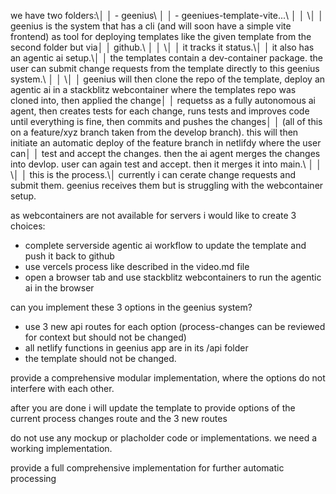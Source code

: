 we have two folders:\│
│ - geenius\ │
│ - geeniues-template-vite...\ │
│ \│
│ geenius is the system that has a cli (and will soon have a simple vite frontend) as tool for deploying templates like the given template from the second folder but via│
│ github.\ │
│ \│
│ it tracks it status.\│
│ it also has an agentic ai setup.\│
│ the templates contain a dev-container package. the user can submit change requests from the template directly to this geenius system.\ │
│ \│
│ geenius will then clone the repo of the template, deploy an agentic ai in a stackblitz webcontainer where the templates repo was cloned into, then applied the change│
│ requetss as a fully autonomous ai agent, then creates tests for each change, runs tests and improves code until everything is fine, then commits and pushes the changes│
│ (all of this on a feature/xyz branch taken from the develop branch). this will then initiate an automatic deploy of the feature branch in netlifdy where the user can│
│ test and accept the changes. then the ai agent merges the changes into devlop. user can again test and accept. then it merges it into main.\ │
│ \│
│ this is the process.\│ currently i can cerate change requests and submit them.
geenius receives them but is struggling with the webcontainer setup.

as webcontainers are not available for servers i would like to create 3 choices:

- complete serverside agentic ai workflow to update the template and push it back to github
- use vercels process like described in the video.md file
- open a browser tab and use stackblitz webcontainers to run the agentic ai in the browser

can you implement these 3 options in the geenius system?
- use 3 new api routes for each option (process-changes can be reviewed for context but should not be changed)
- all netlify functions in geenius app are in its /api folder
- the template should not be changed.

provide a comprehensive modular implementation, where the options do not interfere with each other.

after you are done i will update the template to provide options of the current process changes route and the 3 new routes

do not use any mockup or placholder code or implementations. we need a working implementation.

provide a full comprehensive implementation for further automatic processing